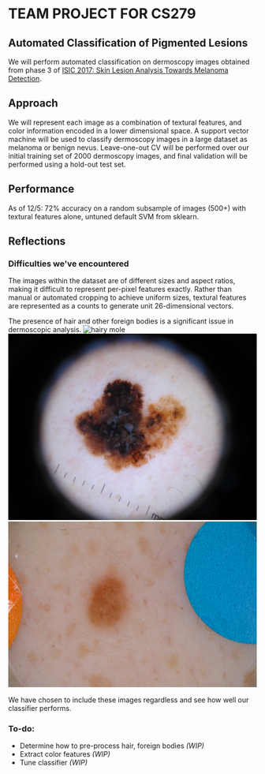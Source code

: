 # TEAM PROJECT FOR CS279

## Automated Classification of Pigmented Lesions 

We will perform automated classification on dermoscopy images obtained from phase 3 of [ISIC 2017: Skin Lesion Analysis Towards Melanoma Detection](https://challenge.kitware.com/#challenge/583f126bcad3a51cc66c8d9a). 

## Approach

We will represent each image as a combination of textural features, and color information encoded in a lower dimensional space. A support vector machine will be used to classify dermoscopy images in a large dataset as melanoma or benign nevus. Leave-one-out CV will be performed over our initial training set of 2000 dermoscopy images, and final validation will be performed using a hold-out test set. 

## Performance 
As of 12/5: 72% accuracy on a random subsample of images (500+) with textural features alone, untuned default SVM from sklearn. 

## Reflections

### Difficulties we've encountered
The images within the dataset are of different sizes and aspect ratios, making it difficult to represent per-pixel features exactly. Rather than manual or automated cropping to achieve uniform sizes, textural features are represented as a counts to generate unit 26-dimensional vectors. 

The presence of hair and other foreign bodies is a significant issue in dermoscopic analysis. 
![hairy mole](examples/hairy.jpg)
![scope shadow](examples/shadow.jpg)
![foreign object](examples/foreign.jpg)

We have chosen to include these images regardless and see how well our classifier performs. 

### To-do: 
* Determine how to pre-process hair, foreign bodies *(WIP)*
* Extract color features *(WIP)*	
* Tune classifier *(WIP)*


